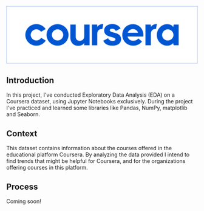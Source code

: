 ![Coursera Banner](https://raw.githubusercontent.com/Plasma1992/CourseraProject/main/coursera_banner.png)

## Introduction  
In this project, I've conducted Exploratory Data Analysis (EDA) on a Coursera dataset, using Jupyter Notebooks exclusively. During the project I've practiced and learned some libraries like Pandas, NumPy, matplotlib and Seaborn.  

## Context  
This dataset contains information about the courses offered in the educational platform Coursera. By analyzing the data provided I intend to find trends that might be helpful for Coursera, and for the organizations offering courses in this platform.  

## Process
Coming soon!

